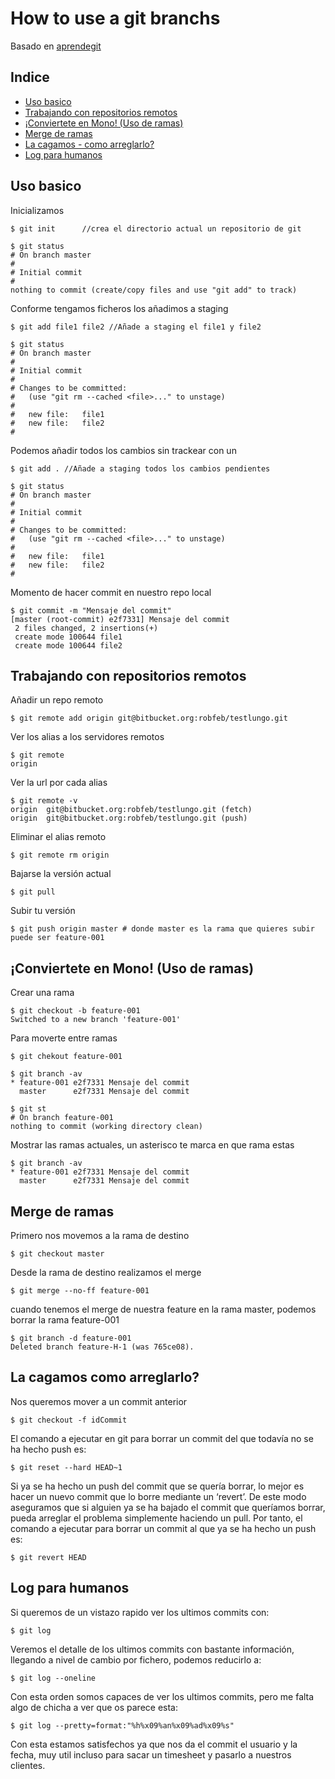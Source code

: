 # How to use a git branchs 

Basado en [aprendegit][branch]

## Indice

* [Uso basico](#uso-basico)
* [Trabajando con repositorios remotos](#trabajando-con-repositorios-remotos)
* [¡Conviertete en Mono! (Uso de ramas)](#conviertete-en-mono-uso-de-ramas)
* [Merge de ramas](#merge-de-ramas)
* [La cagamos - como arreglarlo?](#la-cagamos-como-arreglarlo)
* [Log para humanos](#log-para-humanos)


## Uso basico 

Inicializamos 

	$ git init  	//crea el directorio actual un repositorio de git
	
	$ git status
	# On branch master
	#
	# Initial commit
	#
	nothing to commit (create/copy files and use "git add" to track)

Conforme tengamos ficheros los añadimos a staging

	$ git add file1 file2 //Añade a staging el file1 y file2

	$ git status
	# On branch master
	#
	# Initial commit
	#
	# Changes to be committed:
	#   (use "git rm --cached <file>..." to unstage)
	#
	#	new file:   file1
	#	new file:   file2
	#

Podemos añadir todos los cambios sin trackear con un

	$ git add . //Añade a staging todos los cambios pendientes

	$ git status
	# On branch master
	#
	# Initial commit
	#
	# Changes to be committed:
	#   (use "git rm --cached <file>..." to unstage)
	#
	#	new file:   file1
	#	new file:   file2
	#



Momento de hacer commit en nuestro repo local

	$ git commit -m "Mensaje del commit"
	[master (root-commit) e2f7331] Mensaje del commit
	 2 files changed, 2 insertions(+)
	 create mode 100644 file1
	 create mode 100644 file2

## Trabajando con repositorios remotos

Añadir un repo remoto

	$ git remote add origin git@bitbucket.org:robfeb/testlungo.git

Ver los alias a los servidores remotos

	$ git remote
	origin

Ver la url por cada alias

	$ git remote -v
	origin	git@bitbucket.org:robfeb/testlungo.git (fetch)
	origin	git@bitbucket.org:robfeb/testlungo.git (push)

Eliminar el alias remoto

	$ git remote rm origin


Bajarse la versión actual 
	
	$ git pull 


Subir tu versión
	
	$ git push origin master # donde master es la rama que quieres subir puede ser feature-001


## ¡Conviertete en Mono! (Uso de ramas)

Crear una rama

	$ git checkout -b feature-001
	Switched to a new branch 'feature-001'

Para moverte entre ramas

	$ git chekout feature-001

	$ git branch -av
	* feature-001 e2f7331 Mensaje del commit
	  master      e2f7331 Mensaje del commit

	$ git st
	# On branch feature-001
	nothing to commit (working directory clean)


Mostrar las ramas actuales, un asterisco te marca en que rama estas

	$ git branch -av
	* feature-001 e2f7331 Mensaje del commit 
	  master      e2f7331 Mensaje del commit

## Merge de ramas

Primero nos movemos a la rama de destino 

	$ git checkout master

Desde la rama de destino realizamos el merge 

	$ git merge --no-ff feature-001

cuando tenemos el merge de nuestra feature en la rama master, podemos borrar la rama feature-001

	$ git branch -d feature-001
	Deleted branch feature-H-1 (was 765ce08).

## La cagamos como arreglarlo?

Nos queremos mover a un commit anterior 

    $ git checkout -f idCommit

El comando a ejecutar en git para borrar un commit del que todavía no se ha hecho push es:

	$ git reset --hard HEAD~1

Si ya se ha hecho un push del commit que se quería borrar, lo mejor es hacer un nuevo commit que lo borre mediante un ‘revert’. De este modo aseguramos que si alguien ya se ha bajado el commit que queríamos borrar, pueda arreglar el problema simplemente haciendo un pull. Por tanto, el comando a ejecutar para borrar un commit al que ya se ha hecho un push es:

	$ git revert HEAD

## Log para humanos

Si queremos de un vistazo rapido ver los ultimos commits con:

    $ git log

Veremos el detalle de los ultimos commits con bastante información, llegando a nivel de cambio por fichero, podemos reducirlo a:

    $ git log --oneline

Con esta orden somos capaces de ver los ultimos commits, pero me falta algo de chicha a ver que os parece esta:

    $ git log --pretty=format:"%h%x09%an%x09%ad%x09%s"

Con esta estamos satisfechos ya que nos da el commit el usuario y la fecha, muy util incluso para sacar un timesheet y pasarlo a nuestros clientes.




[branch]: http://aprendegit.com/git-flow-la-rama-develop-y-uso-de-feature-branches/

